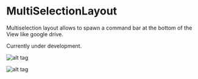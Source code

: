 # MultiSelectionLayout

Multiselection layout allows to spawn a command bar at the bottom of the View like google drive.

Currently under development.

![alt tag](https://user-images.githubusercontent.com/13555265/34940510-0d3f4c34-f9f0-11e7-8661-f8d4c76a949a.png)

![alt tag](https://user-images.githubusercontent.com/13555265/34940516-131e420e-f9f0-11e7-88a2-87ef8d6ed5b3.png)

